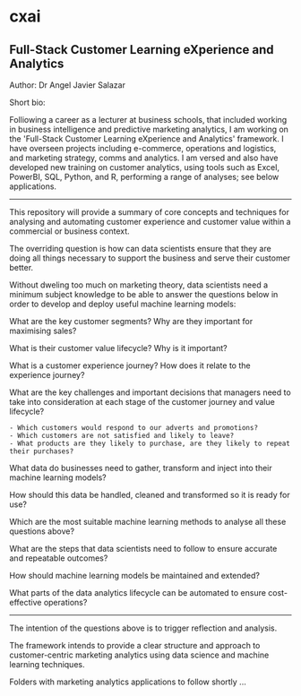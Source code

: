 # cxai

## Full-Stack Customer Learning eXperience and Analytics 

Author: Dr Angel Javier Salazar

Short bio: 

Folliowing a career as a lecturer at business schools, that included working in business intelligence and predictive marketing analytics, I am working on the 'Full-Stack Customer Learning eXperience and Analytics' framework. I have overseen projects including e-commerce, operations and logistics, and marketing strategy, comms and analytics. I am versed and also have developed new training on customer analytics, using tools such as Excel, PowerBI, SQL, Python, and R, performing a range of analyses; see below applications.


- - - - - - - - - - - - - - - - - - - - - - - - - - - - - - - - - - - - - - - - - - - - - - - - - - - - - - - - - - - - - - - - - - - - - - - - - - - - - - - - 
 

This repository will provide a summary of core concepts and techniques for analysing and automating customer experience and customer value within a commercial or business context.
 
The overriding question is how can data scientists ensure that they are doing all things necessary to support the business and serve their customer better.

Without dweling too much on marketing theory, data scientists need a minimum subject knowledge to be able to answer the questions below in order to develop and deploy useful machine learning models:
 
What are the key customer segments? Why are they important for maximising sales?

What is their customer value lifecycle? Why is it important?

What is a customer experience journey? How does it relate to the experience journey?

What are the key challenges and important decisions that managers need to take into consideration at each stage of the customer journey and value lifecycle?

    - Which customers would respond to our adverts and promotions?
    - Which customers are not satisfied and likely to leave?
    - What products are they likely to purchase, are they likely to repeat their purchases?

What data do businesses need to gather, transform and inject into their machine learning models? 
    
How should this data be handled, cleaned and transformed so it is ready for use? 

Which are the most suitable machine learning methods to analyse all these questions above? 

What are the steps that data scientists need to follow to ensure accurate and repeatable outcomes?

How should machine learning models be maintained and extended?

What parts of the data analytics lifecycle can be automated to ensure cost-effective operations?
 

- - - - - - - - - - - - - - - - - - - - - - - - - - - - - - - - - - - - - - - - - - - - - - - - - - - - - - - - - - - - - - - - - - - - - - - - - - - - - - - - 


The intention of the questions above is to trigger reflection and analysis.

The framework intends to provide a clear structure and approach to customer-centric marketing analytics using data science and machine learning techniques.

Folders with marketing analytics applications to follow shortly ...


